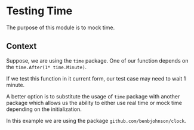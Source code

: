 # Testing Time

The purpose of this module is to mock time.

## Context

Suppose, we are using the `time` package. One of our function depends on the `time.After(1* time.Minute)`.

If we test this function in it current form, our test case may need to wait 1 minute.

A better option is to substitute the usage of `time` package with another package which allows us the ability to either use real time or mock time depending on the initialization.

In this example we are using the package `github.com/benbjohnson/clock`.
